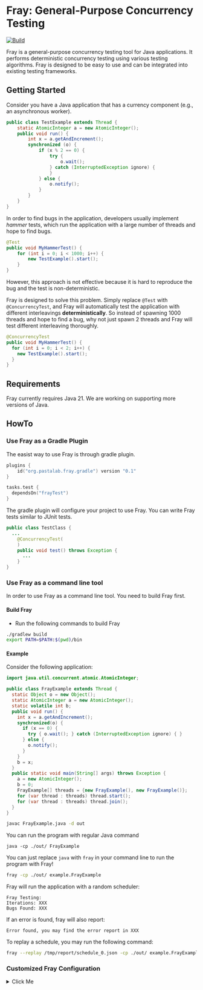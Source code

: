 # Fray: General-Purpose Concurrency Testing 

[![Build](https://github.com/cmu-pasta/fray/actions/workflows/main.yml/badge.svg)](https://github.com/cmu-pasta/fray/actions/workflows/main.yml)


Fray is a general-purpose concurrency testing tool for Java applications. It performs deterministic concurrency testing using various testing algorithms.
Fray is designed to be easy to use and can be integrated into existing testing frameworks.

## Getting Started

Consider you have a Java application that has a currency component (e.g., an asynchronous worker).

```java
public class TestExample extends Thread {
    static AtomicInteger a = new AtomicInteger();
    public void run() {
        int x = a.getAndIncrement();
        synchronized (o) {
            if (x % 2 == 0) {
                try {
                    o.wait();
                } catch (InterruptedException ignore) {
                }
            } else {
                o.notify();
            }
        }
    }
}
```

In order to find bugs in the application, developers usually implement *hammer* tests, which run the application with a large number of threads and hope to find bugs. 

```java 
@Test 
public void MyHammerTest() {
    for (int i = 0; i < 1000; i++) {
        new TestExample().start();
    }
}
```

However, this approach is not effective because it is hard to reproduce the bug and the test is non-deterministic. 

Fray is designed to solve this problem. Simply replace `@Test` with `@ConcurrencyTest`, and Fray will automatically test 
the application with different interleavings **deterministically**. So instead of spawning 1000 threads and hope to find a bug,
why not just spawn 2 threads and Fray will test different interleaving thoroughly.

```java
@ConcurrencyTest
public void MyHammerTest() {
  for (int i = 0; i < 2; i++) {
    new TestExample().start();
  }
}
```

## Requirements

Fray currently requires Java 21. We are working on supporting more versions of Java.


## HowTo

### Use Fray as a Gradle Plugin

The easist way to use Fray is through gradle plugin.

```kotlin
plugins {
    id("org.pastalab.fray.gradle") version "0.1"
}

tasks.test {
  dependsOn("frayTest")
}
```

The gradle plugin will configure your project to use Fray. You can write Fray tests similar to JUnit tests. 

```java 
public class TestClass {
  ...
    @ConcurrencyTest(
    )
    public void test() throws Exception {
      ...
    }
}
```

### Use Fray as a command line tool

In order to use Fray as a command line tool. You need to build Fray first.


#### Build Fray

- Run the following commands to build Fray

```bash
./gradlew build 
export PATH=$PATH:$(pwd)/bin
```

#### Example

Consider the following application:

```java
import java.util.concurrent.atomic.AtomicInteger;

public class FrayExample extends Thread {
  static Object o = new Object();
  static AtomicInteger a = new AtomicInteger();
  static volatile int b;
  public void run() {
    int x = a.getAndIncrement();
    synchronized(o) { 
      if (x == 0) {
        try { o.wait(); } catch (InterruptedException ignore) { }
      } else {
        o.notify();
      }
    } 
    b = x;
  }
  public static void main(String[] args) throws Exception {
    a = new AtomicInteger();
    b = 0;
    FrayExample[] threads = {new FrayExample(), new FrayExample()};
    for (var thread : threads) thread.start();
    for (var thread : threads) thread.join();
  }
}
```

```bash
javac FrayExample.java -d out
```

You can run the program with regular Java command 
```
java -cp ./out/ FrayExample
```

You can just replace `java` with `fray` in your command line to run the program with Fray!

```bash
fray -cp ./out/ example.FrayExample
```

Fray will run the application with a random scheduler:

```
Fray Testing:
Iterations: XXX
Bugs Found: XXX
```

If an error is found, fray will also report:

```
Error found, you may find the error report in XXX
```


To replay a schedule, you may run the following command:

```bash
fray --replay /tmp/report/schedule_0.json -cp ./out/ example.FrayExample 
```


### Customized Fray Configuration

<details>
<summary>Click Me</summary>

You may also choose to provide a configuration file for the application you want to test. The configuration file should be in the following format:

```json
{
  "executor": {
    "clazz": "com.example.Main",
    "method": "main",
    "args": ["arg1", "arg2"],
    "classpaths": ["path/to/your/application.jar"],
    "properties": {"PROPERTY1": "VALUE1", "PROPERTY2": "VALUE2"}
  },
  "ignore_unhandled_exceptions": false,
  "timed_op_as_yield": false,
  "interleave_memory_ops": false,
  "max_scheduled_step": -1
}
```

- `executor` defines the entrypoint and environment of the application you want to test.
  - `clazz`: the main class of the application.
  - `method`: the main method of the application.
  - `args`: the arguments to the main method.
  - `classpaths`: the classpaths of the application.
  - `properties`: the system properties of the application.
- `ignore_unhandled_exceptions`: whether to treat unhandled exceptions as failures.
- `timed_op_as_yield`: whether to treat timed operations as yields otherwise they will be treated as no timeout op.
- `interleave_memory_ops`: whether to interleave memory operations.
- `max_scheduled_step`: the maximum number of scheduled steps. And Fray will throw `LivenessException` if the number of scheduled steps exceeds this value. If the value is -1, then there is no limit.


You may use the following gradle task to run Fray:

```bash
./gradlew runFray -PconfigPath=path/to/your/application_config.json -PextraArgs="extra args passed to Fray"
```

Here are the available extra args:

```
Options:
  -o=<text>                Report output directory.
  -i, --iter=<int>         Number of iterations.
  -f, --full               If the report should save full schedule. Otherwise,
                           Fray only saves schedules points if there are more
                           than one runnable threads.
  -l, --logger=(json|csv)  Logger type.
  --scheduler=(replay|fifo|pos|random|pct)
                           Scheduling algorithm.
  --no-fray                Runnning in no-Fray mode.
  --explore                Running in explore mode and Fray will continue if a
                           failure is found.
  --no-exit-on-bug         Fray will not immediately exit when a failure is
                           found.
  --run-config=(cli|json)  Run configuration for the application.
  -h, --help               Show this message and exit
```

#### Output 

The output of Fray will be saved in the `output` directory. The output directory contains the following files:
 
- `output.txt`: the Fray of the testing.
- `schedule_{id}.json/csv`: the schedule you can replay.

#### Replay a buggy schedule

Once Fray finds a bug as indicated in `output.txt`. You may replay it by providing the corresponding schedule.

```bash
./gradlew runFray -PconfigPath=path/to/your/application_config.json -PextraArgs="--scheduler=replay --path=path/to/schedule.json"
```

#### Example

```bash
echo '{
  "executor": {
    "clazz": "example.FrayExample",
    "method": "main",
    "args": [],
    "classpaths": ["CURRENT_DIR/out/"],
    "properties": {}
  },
  "ignore_unhandled_exceptions": false,
  "timed_op_as_yield": false,
  "interleave_memory_ops": false,
  "max_scheduled_step": -1
}' | sed "s|CURRENT_DIR|$(pwd)|g" > out/config.json
./gradlew runFray -PconfigPath="out/config.json" -PextraArgs="--iter=1000 --logger=json --scheduler=random -o=/tmp/fray-example/"
```

To replay that schedule, you may run the following command:

```bash
./gradlew runFray -PconfigPath="out/config.json" -PextraArgs="--iter=1000 --logger=json --scheduler=replay --path=/tmp/fray-example/schedule_XXX.json"
```
</details>
